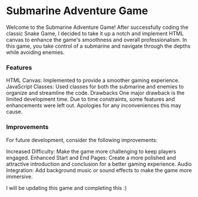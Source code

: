 <h1>Submarine Adventure Game</h1>

Welcome to the Submarine Adventure Game! After successfully coding the classic Snake Game, I decided to take it up a notch and implement HTML canvas to enhance the game's smoothness and overall professionalism. In this game, you take control of a submarine and navigate through the depths while avoiding enemies.

<h3>Features</h3>
HTML Canvas: Implemented to provide a smoother gaming experience.
JavaScript Classes: Used classes for both the submarine and enemies to organize and streamline the code.
Drawbacks
One major drawback is the limited development time. Due to time constraints, some features and enhancements were left out. Apologies for any inconveniences this may cause.

<h3>Improvements</h3>
For future development, consider the following improvements:

Increased Difficulty: Make the game more challenging to keep players engaged.
Enhanced Start and End Pages: Create a more polished and attractive introduction and conclusion for a better gaming experience.
Audio Integration: Add background music or sound effects to make the game more immersive.


I will be updating this game and completing this :)
